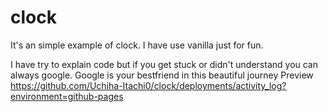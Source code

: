 # clock

It's an simple example of clock.
I have use vanilla just for fun.

I have try to explain code but if you get stuck or didn't understand you can always google. Google is your bestfriend in this beautiful journey
Preview  https://github.com/Uchiha-Itachi0/clock/deployments/activity_log?environment=github-pages
